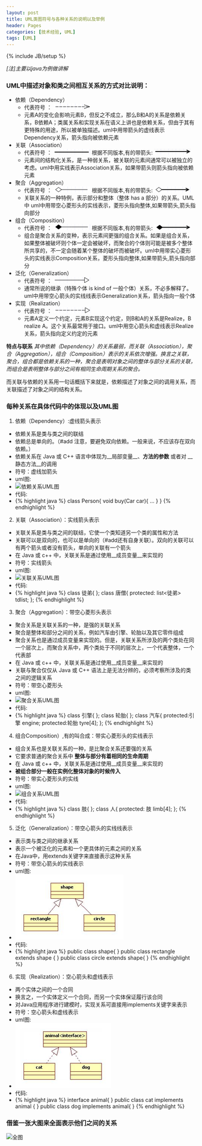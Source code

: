 ```yaml
---
layout: post
title: UML类图符号与各种关系的说明以及举例
header: Pages
categories: [技术经验, UML]
tags: [UML]
---
```

{% include JB/setup %}

_[注]主要以java为例做讲解_

### UML中描述对象和类之间相互关系的方式对比说明：

* 依赖（Dependency）
  * 代表符号 ： ![](https://github.com/Byronlee/byronlee.github.io/blob/master/images/yinai_jian.png?raw=true)
  * 元素A的变化会影响元素B，但反之不成立，那么B和A的关系是依赖关系，B依赖A；类属关系和实现关系在语义上讲也是依赖关系，但由于其有更特殊的用途，所以被单独描述。uml中用带箭头的虚线表示Dependency关系，箭头指向被依赖元素
* 关联（Association）
  * 代表符号 ： ![](https://github.com/Byronlee/byronlee.github.io/blob/master/images/guanlian_jian_2.png?raw=true) 根据不同版本,有的带箭头: ![](https://github.com/Byronlee/byronlee.github.io/blob/master/images/guanlian_jian_1.png?raw=true)
  * 元素间的结构化关系，是一种弱关系，被关联的元素间通常可以被独立的考虑。uml中用实线表示Association关系，如果带箭头则箭头指向被依赖元素
* 聚合（Aggregation）
  * 代表符号 ： ![](https://github.com/Byronlee/byronlee.github.io/blob/master/images/zuhe_jian_2.png?raw=true) 根据不同版本,有的带箭头:
![](https://github.com/Byronlee/byronlee.github.io/blob/master/images/juhe_jian_1.png?raw=true)
  * 关联关系的一种特例，表示部分和整体（整体 has a 部分）的关系。UML中 uml中用带空心菱形头的实线表示，菱形头指向整体,如果带箭头,箭头指向部分
* 组合（Composition）
  * 代表符号 ： ![](https://github.com/Byronlee/byronlee.github.io/blob/master/images/zuhe_jian_1.png?raw=true) 根据不同版本,有的带箭头:
![](https://github.com/Byronlee/byronlee.github.io/blob/master/images/juhe_jian_2.png?raw=true)
  * 组合是聚合关系的变种，表示元素间更强的组合关系。如果是组合关系，如果整体被破坏则个体一定会被破坏，而聚合的个体则可能是被多个整体所共享的，不一定会随着某个整体的破坏而被破坏。uml中用带实心菱形头的实线表示Composition关系，菱形头指向整体,如果带箭头,箭头指向部分
* 泛化（Generalization）
  * 代表符号 ： ![](https://github.com/Byronlee/byronlee.github.io/blob/master/images/fanhua_jian.png?raw=true)
  * 通常所说的继承（特殊个体 is kind of 一般个体）关系，不必多解释了。uml中用带空心箭头的实线线表示Generalization关系，箭头指向一般个体
* 实现（Realization）
  * 代表符号 ： ![](https://github.com/Byronlee/byronlee.github.io/blob/master/images/shixian_jian.png?raw=true)
  * 元素A定义一个约定，元素B实现这个约定，则B和A的关系是Realize，B realize A。这个关系最常用于接口。uml中用空心箭头和虚线表示Realize关系，箭头指向定义约定的元素


__特点与联系__
_其中依赖（Dependency）的关系最弱，而关联（Association），聚合（Aggregation），组合（Composition）表示的关系依次增强。换言之关联，聚合，组合都是依赖关系的一种，聚合是表明对象之间的整体与部分关系的关联，而组合是表明整体与部分之间有相同生命周期关系的聚合。_

而关联与依赖的关系用一句话概括下来就是，依赖描述了对象之间的调用关系，而关联描述了对象之间的结构关系。

### 每种关系在具体代码中的体现以及UML图

1. 依赖（Dependency）:虚线箭头表示
  * 依赖关系是类与类之间的联结
  * 依赖总是单向的。（#add 注意，要避免双向依赖。一般来说，不应该存在双向依赖。）
  * 依赖关系在 Java 或 C++ 语言中体现为__局部变量__、**方法的参数** 或者对 __静态方法__的调用
  * 符号：虚线加箭头
  * uml图:
  * ![依赖关系UML图](http://pic002.cnblogs.com/images/2012/285763/2012061315032141.jpg)
  * 代码:
  * {% highlight java %}
     class Person{
        void buy(Car car){
          ...
     }
    }
    {% endhighlight %}


2. 关联（Association）：实线箭头表示
  * 关联关系是类与类之间的联结，它使一个类知道另一个类的属性和方法
  * 关联可以是双向的，也可以是单向的（#add还有自身关联）。双向的关联可以有两个箭头或者没有箭头，单向的关联有一个箭头
  * 在 Java 或 c++ 中，关联关系是通过使用__成员变量__来实现的
  * 符号：实线箭头
  * uml图:
  * ![关联关系UML图](http://pic002.cnblogs.com/images/2012/285763/2012061315034351.jpg)
  * 代码:
  * {% highlight java %}
    class 徒弟{
    };
    class 唐僧{
        protected: list<徒弟> tdlist;
    };
    {% endhighlight %}


3. 聚合（Aggregation）：带空心菱形头表示
  * 聚合关系是关联关系的一种，是强的关联关系
  * 聚合是整体和部分之间的关系，例如汽车由引擎、轮胎以及其它零件组成
  * 聚合关系也是通过成员变量来实现的。但是，关联关系所涉及的两个类处在同一个层次上，而聚合关系中，两个类处于不同的层次上，一个代表整体，一个代表部
  * 在 Java 或 c++ 中，关联关系是通过使用__成员变量__来实现的
  * 关联与聚合仅仅从 Java 或 C++ 语法上是无法分辨的，必须考察所涉及的类之间的逻辑关系
  * 符号：带空心菱形头
  * uml图:
  * ![聚合关系UML图](http://pic002.cnblogs.com/images/2012/285763/2012061315041541.jpg)
  * 代码:
  * {% highlight java %}
   class 引擎{
   };
   class 轮胎{
   };
   class 汽车{
     protected:引擎 engine;
     protected:轮胎 tyre[4];
   };
  {% endhighlight %}

4. 组合Composition）,有的叫合成：带实心菱形头的实线表示
  * 组合关系也是关联关系的一种，是比聚合关系还要强的关系
  * 它要求普通的聚合关系中 __整体与部分有着相同的生命周期__
  * 在 Java 或 c++ 中，关联关系是通过使用__成员变量__来实现的
  * __被组合部分一般在实例化整体对象的时候传入__
  * 符号：带实心菱形头的实线
  * uml图:
  * ![组合关系UML图](http://pic002.cnblogs.com/images/2012/285763/2012061315044438.jpg)
  * 代码:
  * {% highlight java %}
   class 肢{
   };
   class 人{
     protected:  肢   limb[4];
   };
  {% endhighlight %}

5. 泛化（Generalization）：带空心箭头的实线线表示
  * 表示类与类之间的继承关系
  * 表示一个被泛化的元素和一个更具体的元素之间的关系
  * 在Java中，用extends关键字来直接表示这种关系
  * 符号：带空心箭头的实线表示
  * uml图:
  * ![泛化关系UML图](https://github.com/Byronlee/byronlee.github.io/blob/master/images/fanhua_uml.jpg?raw=true)
  * 代码:
  * {% highlight java %}
  public class shape{
   }
  public class rectangle extends shape {
  }
  public class circle extends  shape{
  }
  {% endhighlight %}

6. 实现（Realization）：空心箭头和虚线表示
  * 两个实体之间的一个合同
  * 换言之，一个实体定义一个合同，而另一个实体保证履行该合同
  * 对Java应用程序进行建模时，实现关系可直接用implements关键字来表示
  * 符号：空心箭头和虚线表示
  * uml图:
  * ![实现关系UML图](https://github.com/Byronlee/byronlee.github.io/blob/master/images/shixian_uml.jpg?raw=true)
  * 代码:
  * {% highlight java %}
   interface animal{
   }
  public class cat implements animal {
  }
  public class dog implements  animal{
  }
  {% endhighlight %}

### 借鉴一张大图来全面表示他们之间的关系


![全图](http://www.yongfa365.com/UploadFiles/image/2010-10-24/%E5%A4%A7%E8%AF%9D%E8%AE%BE%E8%AE%A1%E6%A8%A1%E5%BC%8F%E7%B1%BB%E5%9B%BE.PNG)
